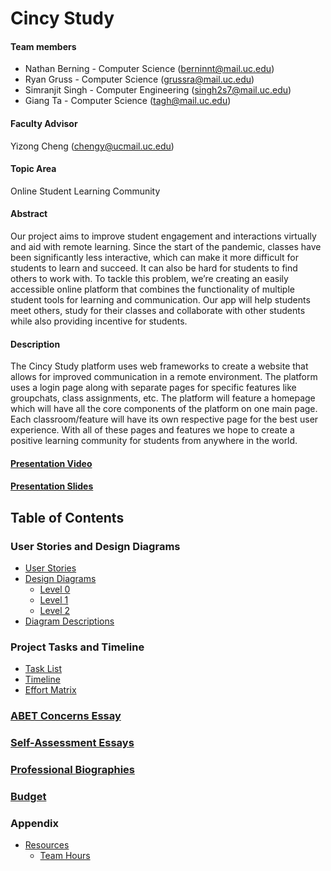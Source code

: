 # Cincy Study

#### Team members
* Nathan Berning - Computer Science (berninnt@mail.uc.edu)
* Ryan Gruss - Computer Science (grussra@mail.uc.edu)
* Simranjit Singh - Computer Engineering (singh2s7@mail.uc.edu)
* Giang Ta - Computer Science (tagh@mail.uc.edu)

#### Faculty Advisor
Yizong Cheng (chengy@ucmail.uc.edu)

#### Topic Area
Online Student Learning Community

#### Abstract
Our project aims to improve student engagement and interactions virtually and aid with remote learning. Since the start
 of the pandemic, classes have been significantly less interactive, which can make it more difficult for students to 
 learn and succeed. It can also be hard for students to find others to work with. To tackle this problem, we’re 
 creating an easily accessible online platform that combines the functionality of multiple student tools for learning 
 and communication. Our app will help students meet others, study for their classes and collaborate with other 
 students while also providing incentive for students.

#### Description
The Cincy Study platform uses web frameworks to create a website that allows for improved communication in a remote 
environment. The platform uses a login page along with separate pages for specific features like groupchats, class 
assignments, etc. The platform will feature a homepage which will have all the core components of the platform on one 
main page. Each classroom/feature will have its own respective page for the best user experience. With all of these 
pages and features we hope to create a positive learning community for students from anywhere in the world.

#### [Presentation Video](https://mailuc-my.sharepoint.com/:p:/g/personal/singh2s7_mail_uc_edu/ER_0zwBWXCxMilSoEK59W2gBVWofK4YslEv9O-C_Qhla2A?e=TUzhzT)

#### [Presentation Slides](https://web.microsoftstream.com/video/5c14ce26-05b0-4ad7-a1c6-372fcf818661)

## Table of Contents

### User Stories and Design Diagrams
* [User Stories](https://github.com/S1mS1ngh/senior-design-fall-2020/blob/master/User_Stories.md)
* [Design Diagrams](https://github.com/S1mS1ngh/senior-design-fall-2020/tree/master/Design_Diagrams)
    * [Level 0](https://github.com/S1mS1ngh/senior-design-fall-2020/blob/master/Design_Diagrams/d0.png)
    * [Level 1](https://github.com/S1mS1ngh/senior-design-fall-2020/blob/master/Design_Diagrams/D1.png)
    * [Level 2](https://github.com/S1mS1ngh/senior-design-fall-2020/blob/master/Design_Diagrams/D2.png)
* [Diagram Descriptions](https://github.com/S1mS1ngh/senior-design-fall-2020/blob/master/Design_Diagrams/Diagram-Descriptions.md)

### Project Tasks and Timeline
* [Task List](https://github.com/S1mS1ngh/senior-design-fall-2020/blob/master/Tasklist.md)
* [Timeline](https://github.com/S1mS1ngh/senior-design-fall-2020/blob/master/Timeline.md)
* [Effort Matrix](https://github.com/S1mS1ngh/senior-design-fall-2020/blob/master/Effort-Matrix.pdf)

### [ABET Concerns Essay](https://github.com/S1mS1ngh/senior-design-fall-2020/blob/master/Major-Constraints.md)

### [Self-Assessment Essays](https://github.com/S1mS1ngh/senior-design-fall-2020/tree/master/Individual_Capstone_Assessment)

### [Professional Biographies](https://github.com/S1mS1ngh/senior-design-fall-2020/tree/master/Professional_Bio)

### [Budget]()

### Appendix
* [Resources]()
    * [Team Hours]()
